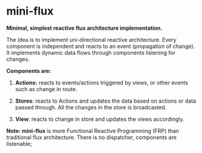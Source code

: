 # mini-flux

__Minimal, simplest reactive flux architecture implementation.__

The idea is to implement uni-directional reactive architecture. Every component is independent and reacts to an event (propagation of change). It implements dynamic data flows through components listening for changes.


__Components are:__

1. __Actions:__ reacts to events/actions triggered by views, or other events such as change in route.

2. __Stores__: reacts to Actions and updates the data based on actions or data passed through. All the changes in the store is broadcasted.

3. __View__: reacts to change in store and updates the views accordingly.


__Note: mini-flux__ is more Functional Reactive Programming (FRP) than traditional flux architecture. There is no dispatcher, components are listenable;
